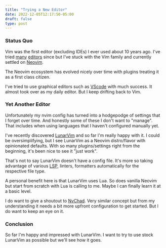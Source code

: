 ```yaml
---
title: "Trying a New Editor"
date: 2022-12-05T12:17:50-05:00
draft: false
type: post
---
```


### Status Quo
Vim was the first editor (excluding IDEs) I ever used about 10 years ago. I've tried [many](https://www.gnu.org/software/emacs/) [editors](https://kakoune.org/) since but I've stuck with the Vim family and currently settled on [Neovim](https://neovim.io/).

The Neovim ecosystem has evolved nicely over time with plugins treating it as a first class citizen. 

I've tried to use graphical editors such as [VScode](https://code.visualstudio.com/) with much success. It almost took over as my daily editor. But I keep drifting back to Vim.

### Yet Another Editor
Unfortunately my nvim config has turned into a hodgepodge of settings that I forget over time. And honestly some of these I don't want to "manage". That includes when using languages that I haven't configured manually yet.

I've recently discovered [LunarVim](https://www.lunarvim.org/) and so far I'm really happy with it. I could be oversimplifying, but I see LunarVim as a Neovim distro/flavor with opinionated defaults. With so many plugins/settings right from the beginning, it's been nice to see it "just work".

That's not to say LunarVim doesn't have a config file. It's more so taking advantage of various [LSP](https://github.com/williamboman/mason.nvim), linters, formatters automatically for the respective file type.

A personal benefit here is that LunarVim uses Lua. So does vanilla Neovim but start from scratch with Lua is calling to me. Maybe I can finally learn it at a basic level.

I do want to give a shoutout to [NvChad](https://nvchad.com). Very similar concept but from my understanding it needs a bit more upfront configuration to get started. But I do want to keep an eye on it.

### Conclusion
So far I'm happy and impressed with LunarVim. I want to try to use stock LunarVim as possible but we'll see how it goes.
